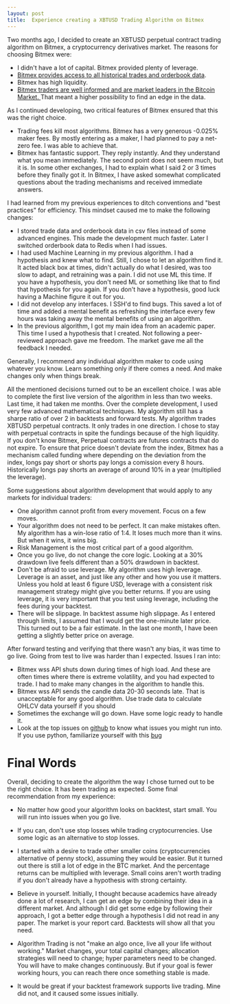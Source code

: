 ```yaml
---
layout: post
title:  Experience creating a XBTUSD Trading Algorithm on Bitmex
---
```


Two months ago, I decided to create an XBTUSD perpetual contract trading algorithm on Bitmex, a cryptocurrency derivatives market. <!--more-->The reasons for choosing Bitmex were:

- I didn't have a lot of capital. Bitmex provided plenty of leverage.
- <a href="https://public.bitmex.com/">Bitmex provides access to all historical trades and orderbook data</a>.
- Bitmex has high liquidity.
- <a href="/Price-Discovery/">Bitmex traders are well informed and are market leaders in the Bitcoin Market. </a> That meant a higher possibility to find an edge in the data.

As I continued developing, two critical features of Bitmex ensured that this was the right choice.

- Trading fees kill most algorithms. Bitmex has a very generous -0.025% maker fees. By mostly entering as a maker, I had planned to pay a net-zero fee. I was able to achieve that.
- Bitmex has fantastic support. They reply instantly. And they understand what you mean immediately. The second point does not seem much, but it is. In some other exchanges, I had to explain what I said 2 or 3 times before they finally got it. In Bitmex, I have asked somewhat complicated questions about the trading mechanisms and received immediate answers. 

I had learned from my previous experiences to ditch conventions and "best practices" for efficiency. This mindset caused me to make the following changes:

- I stored trade data and orderbook data in csv files instead of some advanced engines. This made the development much faster. Later I switched orderbook data to Redis when I had issues.
- I had used Machine Learning in my previous algorithm. I had a hypothesis and knew what to find. Still, I chose to let an algorithm find it. It acted black box at times, didn't actually do what I desired, was too slow to adapt, and retraining was a pain. I did not use ML this time. If you have a hypothesis, you don't need ML or something like that to find that hypothesis for you again. If you don't have a hypothesis, good luck having a Machine figure it out for you.
- I did not develop any interfaces. I SSH'd to find bugs. This saved a lot of time and added a mental benefit as refreshing the interface every few hours was taking away the mental benefits of using an algorithm.
- In the previous algorithm, I got my main idea from an academic paper. This time I used a hypothesis that I created. Not following a peer-reviewed approach gave me freedom. The market gave me all the feedback I needed.

Generally, I recommend any individual algorithm maker to code using whatever you know. Learn something only if there comes a need. And make changes only when things break.

All the mentioned decisions turned out to be an excellent choice. I was able to complete the first live version of the algorithm in less than two weeks. Last time, it had taken me months. Over the complete development, I used very few advanced mathematical techniques. My algorithm still has a sharpe ratio of over 2 in backtests and forward tests. My algorithm trades XBTUSD perpetual contracts. It only trades in one direction. I chose to stay with perpetual contracts in spite the fundings because of the high liquidity. If you don't know Bitmex, Perpetual contracts are futures contracts that do not expire. To ensure that price doesn't deviate from the index, Bitmex has a mechanism called funding where depending on the deviation from the index, longs pay short or shorts pay longs a comission every 8 hours. Historically longs pay shorts an average of around 10% in a year (multiplied the leverage).

Some suggestions about algorithm development that would apply to any markets for individual traders:

- One algorithm cannot profit from every movement. Focus on a few moves.
- Your algorithm does not need to be perfect. It can make mistakes often. My algorithm has a win-lose ratio of 1:4. It loses much more than it wins. But when it wins, it wins big.
- Risk Management is the most critical part of a good algorithm.
- Once you go live, do not change the core logic. Looking at a 30% drawdown live feels different than a 50% drawdown in backtest.
- Don't be afraid to use leverage. My algorithm uses high leverage. Leverage is an asset, and just like any other and how you use it matters. Unless you hold at least 6 figure USD, leverage with a consistent risk management strategy might give you better returns. If you are using leverage, it is very important that you test using leverage, including the fees during your backtest.
- There will be slippage. In backtest assume high slippage. As I entered through limits, I assumed that I would get the one-minute later price. This turned out to be a fair estimate. In the last one month, I have been getting a slightly better price on average.

After forward testing and verifying that there wasn't any bias, it was time to go live. Going from test to live was harder than I expected. Issues I ran into:

- Bitmex wss API shuts down during times of high load. And these are often times where there is extreme volatility, and you had expected to trade. I had to make many changes in the algorithm to handle this.
- Bitmex wss API sends the candle data 20-30 seconds late. That is unacceptable for any good algorithm. Use trade data to calculate OHLCV data yourself if you should
- Sometimes the exchange will go down. Have some logic ready to handle it.
- Look at the top issues on <a href="https://github.com/BitMEX/api-connectors/issues?q=is%3Aissue+is%3Aopen+sort%3Acomments-desc">github</a> to know what issues you might run into. If you use python, familiarize yourself with this <a href="https://github.com/BitMEX/api-connectors/issues/139">bug</a>


# Final Words

Overall, deciding to create the algorithm the way I chose turned out to be the right choice. It has been trading as expected. Some final recommendation from my experience:

- No matter how good your algorithm looks on backtest, start small. You will run into issues when you go live. 

- If you can, don't use stop losses while trading cryptocurrencies. Use some logic as an alternative to stop losses.

- I started with a desire to trade other smaller coins (cryptocurrencies alternative of penny stock), assuming they would be easier. But it turned out there is still a lot of edge in the BTC market. And the percentage returns can be multiplied with leverage. Small coins aren't worth trading if you don't already have a hypothesis with strong certainty.

- Believe in yourself. Initially, I thought because academics have already done a lot of research, I can get an edge by combining their idea in a different market. And although I did get some edge by following their approach, I got a better edge through a hypothesis I did not read in any paper. The market is your report card. Backtests will show all that you need.

- Algorithm Trading is not "make an algo once, live all your life without working." Market changes, your total capital changes; allocation strategies will need to change; hyper parameters need to be changed. You will have to make changes continuously. But if your goal is fewer working hours, you can reach there once something stable is made.

- It would be great if your backtest framework supports live trading. Mine did not, and it caused some issues initially.